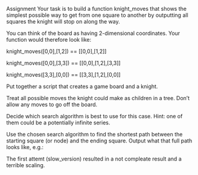 Assignment
Your task is to build a function knight_moves that shows the simplest possible way to get from one square to another by outputting all squares the knight will stop on along the way.

You can think of the board as having 2-dimensional coordinates. Your function would therefore look like:

knight_moves([0,0],[1,2]) == [[0,0],[1,2]]

knight_moves([0,0],[3,3]) == [[0,0],[1,2],[3,3]]

knight_moves([3,3],[0,0]) == [[3,3],[1,2],[0,0]]

Put together a script that creates a game board and a knight.

Treat all possible moves the knight could make as children in a tree. Don’t allow any moves to go off the board.

Decide which search algorithm is best to use for this case. Hint: one of them could be a potentially infinite series.

Use the chosen search algorithm to find the shortest path between the starting square (or node) and the ending square. Output what that full path looks like, e.g.:

The first attemt (slow_version) resulted in a not compleate result and a terrible scaling. 
